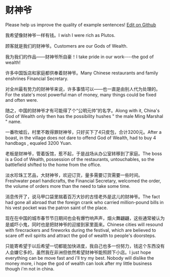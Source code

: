 # 财神爷

Please help us improve the quality of example sentences! [Edit on Github](https://github.com/jiyushe/jiyu-example-sentence-source/blob/main/chinese/caishenye.md)

<p><span class="chinese">我希望像财神爷一样有钱。</span><span class="english">I wish I were rich as Plutos.</span></p>

<p><span class="chinese">顾客就是我们的财神爷。</span><span class="english">Customers are our Gods of Wealth.</span></p>

<p><span class="chinese">我为我们的作品——财神爷所自豪！</span><span class="english">I take pride in our work----the god of wealth!</span></p>

<p><span class="chinese">许多中国饭店和家庭都供奉着财神爷。</span><span class="english">Many Chinese restaurants and family enshrines Financial Secretary.</span></p>

<p><span class="chinese">对全州最有势力的财神爷来说，许多事情可以――也一直是由别人代为处理的。</span><span class="english">For the state's most powerful man of money, many things could be fixed and often were.</span></p>

<p><span class="chinese">随之，中国的财神爷才有可能得了个“公明元帅”的名字。</span><span class="english">Along with it, China's God of Wealth only then has the possibility hushes " the male Ming Marshal " name.</span></p>

<p><span class="chinese">一番吹嘘后，村里不敢得罪财神爷，只好买下了4只皮包，合计3200元。</span><span class="english">After a boast, in the village does not dare to offend God of Wealth, had to buy 4 handbags , equaled 3200 Yuan.</span></p>

<p><span class="chinese">老板是财神爷，管着饭馆，惹不起，于是战场从办公室转移到了家庭。</span><span class="english">The boss is a God of Wealth, possession of the restaurants, untouchables, so the battlefield shifted to the home from the office.</span></p>

<p><span class="chinese">淡水珍珠工艺品，大财神爷，欢迎订货，量多需要订货需要一些时间。</span><span class="english">Freshwater pearl handicrafts, the Financial Secretary, welcomed the order, the volume of orders more than the need to take some time.</span></p>

<p><span class="chinese">消息传开了，说马甲口袋里揣着百万大钞的古怪老外是这儿的财神爷。</span><span class="english">The fact had gone all abroad that the foreign crank who carried million-pound bills in his vest pocket was the patron saint of the place.</span></p>

<p><span class="chinese">现在在中国的城市春节节日期间也会有爆竹响声声，烟火舞翩翩，这些通常被认为是威吓小鬼，同时也是把财神爷的迎接到家里面来。</span><span class="english">Chinese cities will resound with firecrackers and fireworks during the festival, which are believed to scare off evil spirits and attract the god of wealth to people's doorsteps.</span></p>

<p><span class="chinese">只能寄希望于以后希望一切都能加快进度，我自己也多一份努力，钱这个东西没有人会嫌它多的，虽然我在非洲但依然希望财神爷能照顾下小店。</span><span class="english">I just hope everything can be move fast and i'll try my best. Nobody will dislike the money more, i hope the god of wealth can look after my little business though i'm not in china.</span></p>

